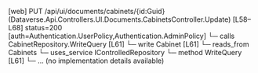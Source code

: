 [web] PUT /api/ui/documents/cabinets/{id:Guid}  (Dataverse.Api.Controllers.UI.Documents.CabinetsController.Update)  [L58–L68] status=200 [auth=Authentication.UserPolicy,Authentication.AdminPolicy]
  └─ calls CabinetRepository.WriteQuery [L61]
  └─ write Cabinet [L61]
    └─ reads_from Cabinets
  └─ uses_service IControlledRepository<Cabinet>
    └─ method WriteQuery [L61]
      └─ ... (no implementation details available)

